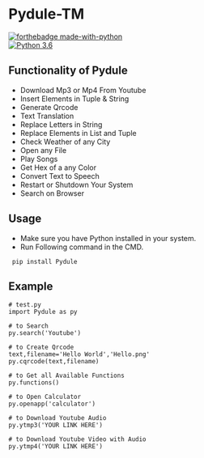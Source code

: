 # Pydule-TM

[![forthebadge made-with-python](http://ForTheBadge.com/images/badges/made-with-python.svg)](https://www.python.org/)                 
[![Python 3.6](https://img.shields.io/badge/python-3.10.7-blue.svg)](https://www.python.org/downloads/release/python-3107/)   

## Functionality of Pydule

- Download Mp3 or Mp4 From Youtube
- Insert Elements in Tuple & String
- Generate Qrcode
- Text Translation
- Replace Letters in String
- Replace Elements in List and Tuple
- Check Weather of any City
- Open any File
- Play Songs
- Get Hex of a any Color
- Convert Text to Speech
- Restart or Shutdown Your System
- Search on Browser

## Usage

- Make sure you have Python installed in your system.
- Run Following command in the CMD.
 ```
  pip install Pydule
  ```
## Example

 ```
# test.py
import Pydule as py

# to Search 
py.search('Youtube')

# to Create Qrcode
text,filename='Hello World','Hello.png'
py.cqrcode(text,filename)

# to Get all Available Functions
py.functions() 

# to Open Calculator
py.openapp('calculator')

# to Download Youtube Audio
py.ytmp3('YOUR LINK HERE')

# to Download Youtube Video with Audio
py.ytmp4('YOUR LINK HERE')
  ```